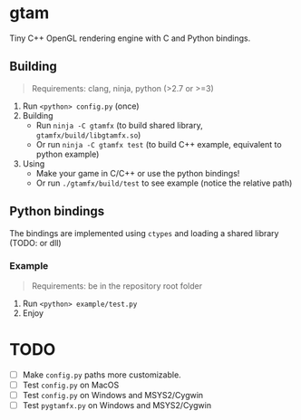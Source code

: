 # gtam
Tiny C++ OpenGL rendering engine with C and Python bindings.

## Building

> Requirements: clang, ninja, python (>2.7 or >=3)

1. Run `<python> config.py` (once)
2. Building
   - Run `ninja -C gtamfx` (to build shared library, `gtamfx/build/libgtamfx.so`)<br>
   - Or run `ninja -C gtamfx test` (to build C++ example, equivalent to python example)
2. Using
   - Make your game in C/C++ or use the python bindings!
   - Or run `./gtamfx/build/test` to see example (notice the relative path)

## Python bindings

The bindings are implemented using `ctypes` and loading a shared library (TODO: or dll)

### Example

> Requirements: be in the repository root folder

1. Run `<python> example/test.py`
2. Enjoy

# TODO

- [ ] Make `config.py` paths more customizable.
- [ ] Test `config.py` on MacOS
- [ ] Test `config.py` on Windows and MSYS2/Cygwin
- [ ] Test `pygtamfx.py` on Windows and MSYS2/Cygwin
